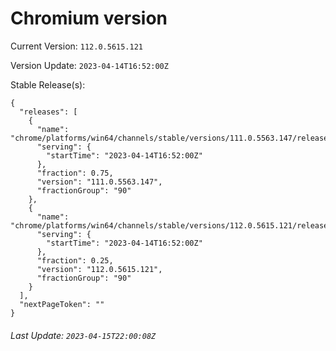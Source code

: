 # Chromium version

Current Version: `112.0.5615.121`

Version Update: `2023-04-14T16:52:00Z`

Stable Release(s):
```
{
  "releases": [
    {
      "name": "chrome/platforms/win64/channels/stable/versions/111.0.5563.147/releases/1681491120",
      "serving": {
        "startTime": "2023-04-14T16:52:00Z"
      },
      "fraction": 0.75,
      "version": "111.0.5563.147",
      "fractionGroup": "90"
    },
    {
      "name": "chrome/platforms/win64/channels/stable/versions/112.0.5615.121/releases/1681491120",
      "serving": {
        "startTime": "2023-04-14T16:52:00Z"
      },
      "fraction": 0.25,
      "version": "112.0.5615.121",
      "fractionGroup": "90"
    }
  ],
  "nextPageToken": ""
}
```

###### Last Update: `2023-04-15T22:00:08Z`
        